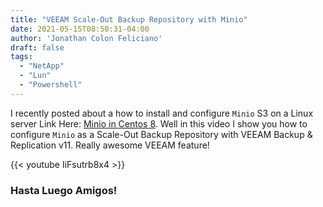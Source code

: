 ```yaml
---
title: "VEEAM Scale-Out Backup Repository with Minio"
date: 2021-05-15T08:50:31-04:00
author: 'Jonathan Colon Feliciano'
draft: false
tags:
  - "NetApp"
  - "Lun"
  - "Powershell"
---
```


I recently posted about a how to install and configure `Minio` S3 on a Linux server Link Here: [Minio in Centos 8](/content/posts/minio-centos-8.en.md). Well in this video I show you how to configure `Minio` as a Scale-Out Backup Repository with VEEAM Backup & Replication v11. Really awesome VEEAM feature!

{{< youtube IiFsutrb8x4 >}}

### Hasta Luego Amigos!
